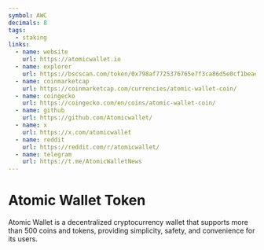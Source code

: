 ```yaml
---
symbol: AWC
decimals: 8
tags:
  - staking
links:
  - name: website
    url: https://atomicwallet.io
  - name: explorer
    url: https://bscscan.com/token/0x798af7725376765e7f3ca86d5e0cf1beaef19f34
  - name: coinmarketcap
    url: https://coinmarketcap.com/currencies/atomic-wallet-coin/
  - name: coingecko
    url: https://coingecko.com/en/coins/atomic-wallet-coin/
  - name: github
    url: https://github.com/Atomicwallet/
  - name: x
    url: https://x.com/atomicwallet
  - name: reddit
    url: https://reddit.com/r/atomicwallet/
  - name: telegram
    url: https://t.me/AtomicWalletNews
---
```


# Atomic Wallet Token

Atomic Wallet is a decentralized cryptocurrency wallet that supports more than 500 coins and tokens, providing simplicity, safety, and convenience for its users.
